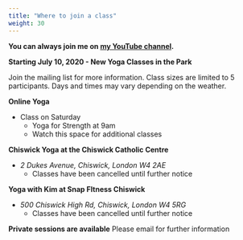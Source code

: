```yaml
---
title: "Where to join a class"
weight: 30
---
```


**You can always join me on [my YouTube channel](https://www.youtube.com/channel/UCHH2vOSl0Qxpv7Lw9wv45Sg).**


**Starting July 10, 2020 - New Yoga Classes in the Park**

Join the mailing list for more information.  Class sizes are limited to 5 participants.  Days and times may vary depending on the weather.

**Online Yoga**
  - Class on Saturday
    - Yoga for Strength at 9am
    - Watch this space for additional classes 

**Chiswick Yoga at the Chiswick Catholic Centre** 
  - _2 Dukes Avenue, Chiswick, London W4 2AE_
    - Classes have been cancelled until further notice

**Yoga with Kim at Snap FItness Chiswick** 
  - _500 Chiswick High Rd, Chiswick, London W4 5RG_
    - Classes have been cancelled until further notice 
    
    
**Private sessions are available**
Please email for further information
